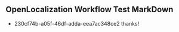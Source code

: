 ## OpenLocalization Workflow Test MarkDown
* 230cf74b-a05f-46df-adda-eea7ac348ce2 thanks!

<!--HONumber=Aug16_HO3-->


